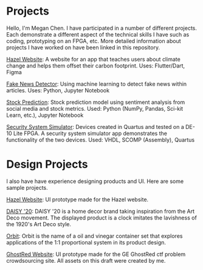 # Projects
Hello, I'm Megan Chen. I have participated in a number of different projects. Each demonstrate a different aspect of the technical skills I have such as coding, prototyping on an FPGA, etc. More detailed information about projects I have worked on have been linked in this repository. 

[Hazel Website](https://github.com/meganc46/Projects/blob/main/README-Hazel.md): A website for an app that teaches users about climate change and helps them offset their carbon footprint.
Uses: Flutter/Dart, Figma

[Fake News Detector](https://github.com/gt-big-data/fake-news): Using machine learning to detect fake news within articles.
Uses: Python, Jupyter Notebook

[Stock Prediction](https://github.com/meganc46/Projects/blob/main/README-Stocks.md): Stock prediction model using sentiment analysis from social media and stock metrics.
Used: Python (NumPy, Pandas, Sci-kit Learn, etc.), Jupyter Notebook 

[Security System Simulator](https://github.com/meganc46/Projects/blob/main/README-Security.md): Devices created in Quartus and tested on a DE-10 Lite FPGA. A security system simulator app demonstrates the functionality of the two devices.
Used: VHDL, SCOMP (Assembly), Quartus

# Design Projects
I also have have experience designing products and UI. Here are some sample projects.

[Hazel Website](https://www.figma.com/proto/cl4hk8Ucg22Zz8h6nvKMxp/REVISION?node-id=206%3A380&scali%5B%E2%80%A6%5Did=0%3A1&starting-point-node-id=206%3A380&show-proto-sidebar=1&scaling=scale-down): UI prototype made for the Hazel website. 

[DAISY '20](https://github.com/meganc46/Projects/blob/main/daisy20-poster.PNG): DAISY '20 is a home decor brand taking inspiration from the Art Deco movement. The displayed product is a clock imitates the lavishness of the 1920's Art Deco style.

[Orbit](https://github.com/meganc46/Projects/blob/main/README-Design.md#orbit): Orbit is the name of a oil and vinegar container set that explores applications of the 1:1 proportional system in its product design.

[GhostRed Website](https://www.figma.com/proto/lNSYe4n8MXU4iFJItb4X0v/GhostRed?node-id=2%3A2&scaling=scale-down&page-id=0%3A1&starting-point-node-id=2%3A2): UI prototype made for the GE GhostRed ctf problem crowdsourcing site. All assets on this draft were created by me. 
